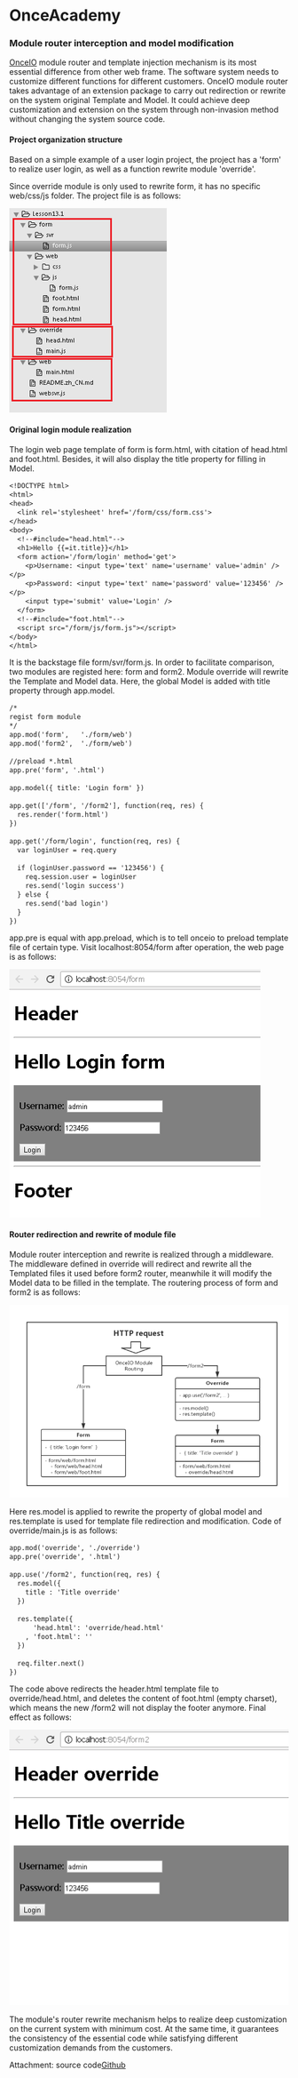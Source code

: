 # OnceAcademy

### Module router interception and model modification

[OnceIO](https://github.com/OnceDoc/onceio) module router and template injection mechanism is its most essential difference from other web frame. The software system needs to customize different functions for different customers. OnceIO module router takes advantage of an extension package to carry out redirection or rewrite on the system original Template and Model. It could achieve deep customization and extension on the system through non-invasion method without changing the system source code. 

#### Project organization structure

Based on a simple example of a user login project, the project has a 'form' to realize user login, as well as a function rewrite module 'override'.

Since override module is only used to rewrite form, it has no specific web/css/js folder. The project file is as follows:

![module_override_folder](https://raw.githubusercontent.com/OnceDoc/images/gh-pages/OnceAcademy/module/module_override_folder.png)


#### Original login module realization

The login web page template of form is form.html, with citation of head.html and foot.html. Besides, it will also display the title property for filling in Model.

    <!DOCTYPE html>
    <html>
    <head>
      <link rel='stylesheet' href='/form/css/form.css'>
    </head>
    <body>
      <!--#include="head.html"-->
      <h1>Hello {{=it.title}}</h1>
      <form action='/form/login' method='get'>
        <p>Username: <input type='text' name='username' value='admin' /></p>
        <p>Password: <input type='text' name='password' value='123456' /></p>
        <input type='submit' value='Login' />
      </form>
      <!--#include="foot.html"-->
      <script src="/form/js/form.js"></script>
    </body>
    </html>

It is the backstage file form/svr/form.js. In order to facilitate comparison, two modules are registed here: form and form2. Module override will rewrite the Template and Model data. Here, the global Model is added with title property through app.model.

    /*
    regist form module
    */
    app.mod('form',   './form/web')
    app.mod('form2',  './form/web')

    //preload *.html
    app.pre('form', '.html')

    app.model({ title: 'Login form' })

    app.get(['/form', '/form2'], function(req, res) {
      res.render('form.html')
    })

    app.get('/form/login', function(req, res) {
      var loginUser = req.query

      if (loginUser.password == '123456') {
        req.session.user = loginUser
        res.send('login success')
      } else {
        res.send('bad login')
      }
    })

app.pre is equal with app.preload, which is to tell onceio to preload template file of certain type. Visit localhost:8054/form after operation, the web page is as follows:

![module_override_folder](https://raw.githubusercontent.com/OnceDoc/images/gh-pages/OnceAcademy/module/module_form.png)

#### Router redirection and rewrite of module file

Module router interception and rewrite is realized through a middleware. The middleware defined in override will redirect and rewrite all the Templated files it used before form2 router, meanwhile it will modify the Model data to be filled in the template. The routering process of form and form2 is as follows:

![module_override](https://raw.githubusercontent.com/OnceDoc/images/gh-pages/OnceAcademy/module/module_override.png)

Here res.model is applied to rewrite the property of global model and res.template is used  for template file redirection and modification. Code of override/main.js is as follows:

    app.mod('override', './override')
    app.pre('override', '.html')

    app.use('/form2', function(req, res) {
      res.model({
        title : 'Title override'
      })

      res.template({
          'head.html': 'override/head.html'
        , 'foot.html': ''
      })

      req.filter.next()
    })

The code above redirects the header.html template file to override/head.html, and deletes the content of foot.html (empty charset), which means the new /form2 will not display the footer anymore. Final effect as follows:

![module_override_folder](https://raw.githubusercontent.com/OnceDoc/images/gh-pages/OnceAcademy/module/module_form_override.png)

The module's router rewrite mechanism helps to realize deep customization on the current system with minimum cost. At the same time, it guarantees the consistency of the essential code while satisfying different customization demands from the customers.

Attachment: source code[Github](https://github.com/OnceDoc/OnceAcademy/tree/master/Lesson13.1)

